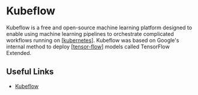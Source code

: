 # Kubeflow

Kubeflow is a free and open-source machine learning platform designed to enable using machine learning pipelines to orchestrate complicated workflows running on [[kubernetes]]. Kubeflow was based on Google's internal method to deploy [[tensor-flow]] models called TensorFlow Extended.

## Useful Links
- [Kubeflow](https://www.kubeflow.org/)

[//begin]: # "Autogenerated link references for markdown compatibility"
[kubernetes]: ../cloud-computing/kubernetes "Kubernetes (k8s)"
[tensor-flow]: tensor-flow "Tensor Flow"
[//end]: # "Autogenerated link references"
